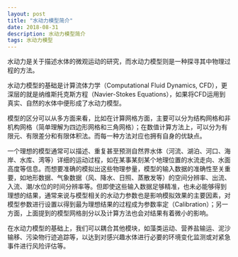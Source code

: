 ```yaml
---
layout: post
title: "水动力模型简介"
date: 2018-08-31
description: 水动力模型简介
tags: 水动力模型
---
```


水动力是关于描述水体的微观运动的研究，而水动力模型则是一种探寻其中物理过程的方法。

水动力模型的基础是计算流体力学（Computational Fluid Dynamics, CFD），更深层的就是纳维斯托克斯方程（Navier-Stokes Equations），如果将CFD运用到真实、自然的水体中便形成了水动力模型。

模型的区分可以从多方面来看，比如在计算网格方面，主要可以分为结构网格和非机构网格（简单理解为四边形网格和三角网格）；在数值计算方法上，可以分为有限元、有限差分和有限体积法。而每一种方法对应也拥有自身的优缺点。

一个理想的模型通常可以描述、重复甚至预测自然界水体（河流、湖泊、河口、海岸、水库、湾等）详细的运动过程，如在某事某刻某个地理位置的水流走向、水面高度等信息。而想要准确的模拟出这些物理参量，模型的输入数据的准确性至关重要，如地形数据、气象数据（风、降水、日照、蒸散发等）的空间分辨率、出流、入流、潮/水位的时间分辨率等。但即使这些输入数据足够精准，也未必能够得到理想的结果，通常来说与模型相关的水动力参数也是影响模拟效果的主要因素，对模型参数进行设置以得到最为理想结果的过程成为参数率定（Calibration）；另一方面，上面提到的模型网格剖分以及计算方法也会对结果有着微小的影响。

在水动力模型的基础上，我们可以耦合其他模块，如藻类运动、营养盐输运、泥沙输移、污染物行迹追踪等，以达到对感兴趣水体进行必要的环境变化监测或对紧急事件进行风险评估等。